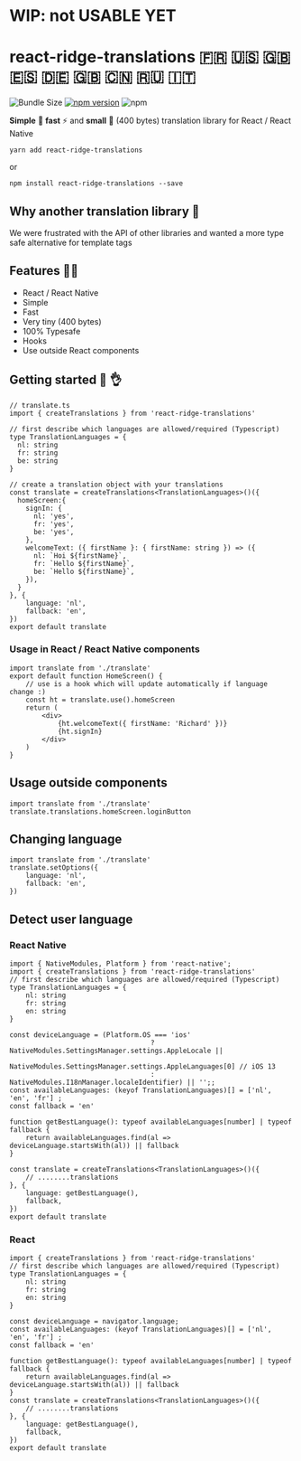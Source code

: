 
# WIP: not USABLE YET
# react-ridge-translations :fr: :us: :uk: :es: :de: :gb: :cn: :ru: :it:
![Bundle Size](https://badgen.net/bundlephobia/minzip/react-ridge-translations) [![npm version](https://badge.fury.io/js/react-ridge-translations.svg)](https://badge.fury.io/js/react-ridge-translations) ![npm](https://img.shields.io/npm/dt/react-ridge-translations.svg)

**Simple** :muscle: **fast** ⚡️ and **small** :balloon: (400 bytes) translation library for React / React Native

```
yarn add react-ridge-translations
```

or

```
npm install react-ridge-translations --save
```

## Why another translation library :thinking:
We were frustrated with the API of other libraries and wanted a more type safe alternative for template tags

## Features :woman_juggling:

- React / React Native
- Simple
- Fast
- Very tiny (400 bytes)
- 100% Typesafe
- Hooks
- Use outside React components


## Getting started :clap: :ok_hand:

```tsx
// translate.ts
import { createTranslations } from 'react-ridge-translations'

// first describe which languages are allowed/required (Typescript)
type TranslationLanguages = {
  nl: string
  fr: string
  be: string
}

// create a translation object with your translations
const translate = createTranslations<TranslationLanguages>()({
  homeScreen:{
    signIn: {
      nl: 'yes',
      fr: 'yes',
      be: 'yes',
    },
    welcomeText: ({ firstName }: { firstName: string }) => ({
      nl: `Hoi ${firstName}`,
      fr: `Hello ${firstName}`,
      be: `Hello ${firstName}`,
    }),
  }
}, {
    language: 'nl',
    fallback: 'en',
})
export default translate
```

### Usage in React / React Native components
```tsx
import translate from './translate'
export default function HomeScreen() {   
    // use is a hook which will update automatically if language change :)
    const ht = translate.use().homeScreen
    return (
        <div>
            {ht.welcomeText({ firstName: 'Richard' })}
            {ht.signIn}
        </div>
    )
}
```


## Usage outside components
```tsx
import translate from './translate'
translate.translations.homeScreen.loginButton
```


## Changing language
```tsx
import translate from './translate'
translate.setOptions({
    language: 'nl',
    fallback: 'en',
})
```

## Detect user language

### React Native
```tsx
import { NativeModules, Platform } from 'react-native';
import { createTranslations } from 'react-ridge-translations'
// first describe which languages are allowed/required (Typescript)
type TranslationLanguages = {
    nl: string
    fr: string
    en: string
}

const deviceLanguage = (Platform.OS === 'ios'
                                   ? NativeModules.SettingsManager.settings.AppleLocale ||
                                     NativeModules.SettingsManager.settings.AppleLanguages[0] // iOS 13
                                   : NativeModules.I18nManager.localeIdentifier) || '';;
const availableLanguages: (keyof TranslationLanguages)[] = ['nl', 'en', 'fr'] ;
const fallback = 'en'

function getBestLanguage(): typeof availableLanguages[number] | typeof fallback {
    return availableLanguages.find(al => deviceLanguage.startsWith(al)) || fallback
}

const translate = createTranslations<TranslationLanguages>()({
    // ........translations
}, {
    language: getBestLanguage(), 
    fallback,
})
export default translate
```

### React
```tsx
import { createTranslations } from 'react-ridge-translations'
// first describe which languages are allowed/required (Typescript)
type TranslationLanguages = {
    nl: string
    fr: string
    en: string
}

const deviceLanguage = navigator.language;
const availableLanguages: (keyof TranslationLanguages)[] = ['nl', 'en', 'fr'] ;
const fallback = 'en'

function getBestLanguage(): typeof availableLanguages[number] | typeof fallback {
    return availableLanguages.find(al => deviceLanguage.startsWith(al)) || fallback
}
const translate = createTranslations<TranslationLanguages>()({
    // ........translations
}, {
    language: getBestLanguage(), 
    fallback,
})
export default translate
```
